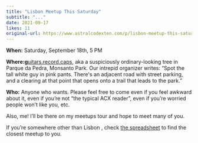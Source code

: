 ```yaml
---
title: "Lisbon Meetup This Saturday"
subtitle: "..."
date: 2021-09-17
likes: 11
original-url: https://www.astralcodexten.com/p/lisbon-meetup-this-saturday
---
```

**When:** Saturday, September 18th, 5 PM

 **Where:[g](https://what3words.com/guitars.record.caps)**[uitars.record.caps](https://what3words.com/guitars.record.caps), aka a suspiciously ordinary-looking tree in Parque da Pedra, Monsanto Park. Our intrepid organizer writes: “Spot the tall white guy in pink pants. There's an adjacent road with street parking, and a clearing at that point that opens onto a trail that leads to the park.”

 **Who:** Anyone who wants. Please feel free to come even if you feel awkward about it, even if you’re not “the typical ACX reader”, even if you’re worried people won’t like you, etc.

Also, me! I’ll be there on my meetups tour and hope to meet many of you.

If you’re somewhere other than Lisbon , check [the spreadsheet](https://docs.google.com/spreadsheets/d/e/2PACX-1vTsSMKpBkT5y4yOIcUYqKGzuyZ7jdZTKSrp-bASqY6Y5VV0ta6_hNwVWWMI2wQDzj21TaA4lMS-KSio/pubhtml) to find the closest meetup to you.
